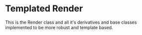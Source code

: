 # Templated Render

This is the Render class and all it's derivatives and base classes implemented to be more robust and template based.
